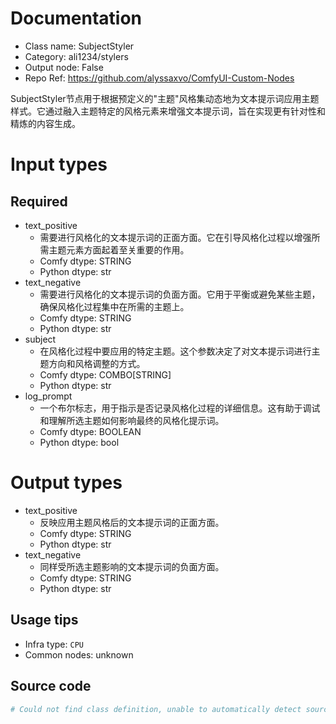 
# Documentation
- Class name: SubjectStyler
- Category: ali1234/stylers
- Output node: False
- Repo Ref: https://github.com/alyssaxvo/ComfyUI-Custom-Nodes

SubjectStyler节点用于根据预定义的"主题"风格集动态地为文本提示词应用主题样式。它通过融入主题特定的风格元素来增强文本提示词，旨在实现更有针对性和精炼的内容生成。

# Input types
## Required
- text_positive
    - 需要进行风格化的文本提示词的正面方面。它在引导风格化过程以增强所需主题元素方面起着至关重要的作用。
    - Comfy dtype: STRING
    - Python dtype: str
- text_negative
    - 需要进行风格化的文本提示词的负面方面。它用于平衡或避免某些主题，确保风格化过程集中在所需的主题上。
    - Comfy dtype: STRING
    - Python dtype: str
- subject
    - 在风格化过程中要应用的特定主题。这个参数决定了对文本提示词进行主题方向和风格调整的方式。
    - Comfy dtype: COMBO[STRING]
    - Python dtype: str
- log_prompt
    - 一个布尔标志，用于指示是否记录风格化过程的详细信息。这有助于调试和理解所选主题如何影响最终的风格化提示词。
    - Comfy dtype: BOOLEAN
    - Python dtype: bool

# Output types
- text_positive
    - 反映应用主题风格后的文本提示词的正面方面。
    - Comfy dtype: STRING
    - Python dtype: str
- text_negative
    - 同样受所选主题影响的文本提示词的负面方面。
    - Comfy dtype: STRING
    - Python dtype: str


## Usage tips
- Infra type: `CPU`
- Common nodes: unknown


## Source code
```python
# Could not find class definition, unable to automatically detect source code
```
